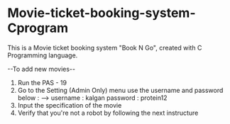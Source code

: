 # Movie-ticket-booking-system-Cprogram
This is a Movie ticket booking system "Book N Go", created with C Programming language. 

--To add new movies--

1. Run the PAS - 19
2. Go to the Setting (Admin Only) menu 
	use the username and password below :
	--> username : kalgan
		 password : protein12
3. Input the specification of the movie 
4. Verify that you're not a robot by following the next instructure 
 
